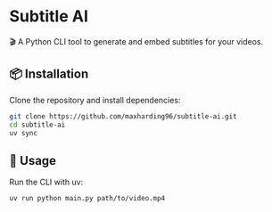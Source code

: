 # Subtitle AI
🎬 A Python CLI tool to generate and embed subtitles for your videos.  


## 📦 Installation

Clone the repository and install dependencies:

```bash
git clone https://github.com/maxharding96/subtitle-ai.git
cd subtitle-ai
uv sync 
```

## 🚀 Usage

Run the CLI with uv:

```bash
uv run python main.py path/to/video.mp4
```